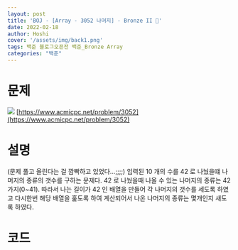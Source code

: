 ```yaml
---
layout: post
title: 'BOJ - [Array - 3052 나머지] - Bronze II 🥉'
date: 2022-02-18
author: Hoshi
cover: '/assets/img/back1.png'
tags: 백준 블로그오픈전 백준_Bronze Array
categories: "백준"
---
```

# 문제
![]({{site.url}}/assets/img/posts_img/3052.png)
[https://www.acmicpc.net/problem/3052](https://www.acmicpc.net/problem/3052)

# 설명
(문제 풀고 올린다는 걸 깜빡하고 있었다...;;;;)
입력된 10 개의 수를 42 로 나눴을떄 나머지의 종류의 갯수를 구하는 문제다. 42 로 나눴을때 나올 수 있는 나머지의 종류는 42 가지(0~41). 따라서 나는 길이가 42 인 배열을 만들어 각 나머지의 갯수를 세도록 하였고 다시한번 해당 배열을 훑도록 하여 계산되어서 나온 나머지의 종류는 몇개인지 새도록 하였다.

# 코드

```c

```
